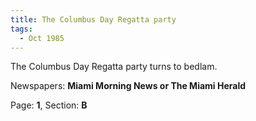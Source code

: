 ```yaml
---  
title: The Columbus Day Regatta party  
tags:  
  - Oct 1985  
---  
```

  
The Columbus Day Regatta party turns to bedlam.  
  
Newspapers: **Miami Morning News or The Miami Herald**  
  
Page: **1**, Section: **B** 
